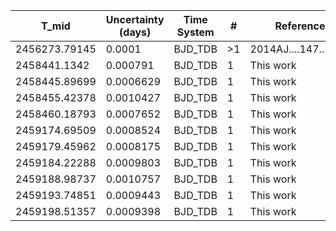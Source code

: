 |T_mid        |Uncertainty (days)|Time System|#  |Reference           |
|-------------|------------------|-----------|---|--------------------|
|2456273.79145|0.0001            |BJD_TDB    |>1 |2014AJ....147..144Z |
|2458441.1342 |0.000791          |BJD_TDB    |1  |This work           |
|2458445.89699|0.0006629         |BJD_TDB    |1  |This work           |
|2458455.42378|0.0010427         |BJD_TDB    |1  |This work           |
|2458460.18793|0.0007652         |BJD_TDB    |1  |This work           |
|2459174.69509|0.0008524         |BJD_TDB    |1  |This work           |
|2459179.45962|0.0008175         |BJD_TDB    |1  |This work           |
|2459184.22288|0.0009803         |BJD_TDB    |1  |This work           |
|2459188.98737|0.0010757         |BJD_TDB    |1  |This work           |
|2459193.74851|0.0009443         |BJD_TDB    |1  |This work           |
|2459198.51357|0.0009398         |BJD_TDB    |1  |This work           |

